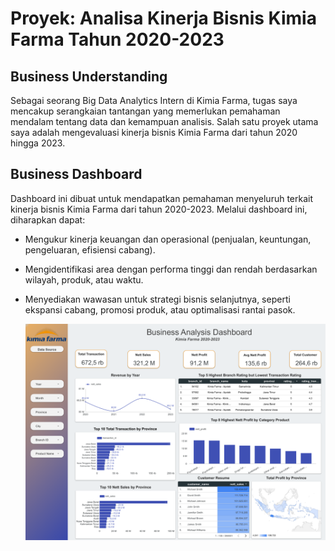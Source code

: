 # Proyek: Analisa Kinerja Bisnis Kimia Farma Tahun 2020-2023

## Business Understanding

Sebagai seorang Big Data Analytics Intern di Kimia Farma, tugas saya mencakup serangkaian tantangan yang memerlukan pemahaman mendalam tentang data dan kemampuan analisis. Salah satu proyek utama saya adalah mengevaluasi kinerja bisnis Kimia Farma dari tahun 2020 hingga 2023.

## Business Dashboard

Dashboard ini dibuat untuk mendapatkan pemahaman menyeluruh terkait kinerja bisnis Kimia Farma dari tahun 2020-2023. Melalui dashboard ini, diharapkan dapat:

- Mengukur kinerja keuangan dan operasional (penjualan, keuntungan, pengeluaran, efisiensi cabang).
- Mengidentifikasi area dengan performa tinggi dan rendah berdasarkan wilayah, produk, atau waktu.
- Menyediakan wawasan untuk strategi bisnis selanjutnya, seperti ekspansi cabang, promosi produk, atau optimalisasi rantai pasok.

    <img src="https://raw.githubusercontent.com/nrazizahmr/data-analytics/main/Dashboard.PNG" width="500">





